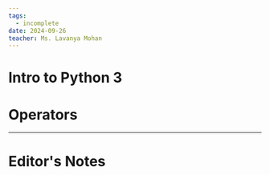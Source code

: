 ```yaml
---
tags:
  - incomplete
date: 2024-09-26
teacher: Ms. Lavanya Mohan
---
```

# Intro to Python 3
# Operators

----------------------------------------------------------------
# Editor's Notes